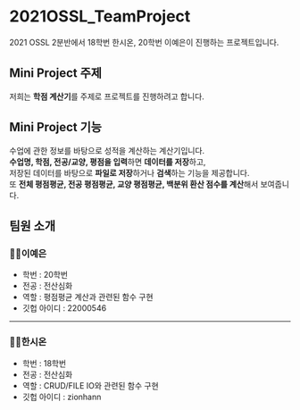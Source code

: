 # 2021OSSL_TeamProject

2021 OSSL 2분반에서 18학번 한시온, 20학번 이예은이 진행하는 프로젝트입니다.

## Mini Project 주제

저희는 **학점 계산기**를 주제로 프로젝트를 진행하려고 합니다.

## Mini Project 기능

수업에 관한 정보를 바탕으로 성적을 계산하는 계산기입니다.   
**수업명, 학점, 전공/교양, 평점을 입력**하면 **데이터를 저장**하고,   
저장된 데이터를 바탕으로 **파일로 저장**하거나 **검색**하는 기능을 제공합니다.   
또 **전체 평점평균, 전공 평점평균, 교양 평점평균, 백분위 환산 점수를 계산**해서 보여줍니다.


## 팀원 소개

### 👩‍💻이예은

* 학번 : 20학번
* 전공 : 전산심화
* 역할 : 평점평균 계산과 관련된 함수 구현
* 깃헙 아이디 : 22000546

-------------------------

### 👨‍💻한시온

* 학번 : 18학번
* 전공 : 전산심화
* 역할 : CRUD/FILE IO와 관련된 함수 구현
* 깃헙 아이디 : zionhann
